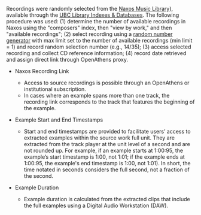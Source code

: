

Recordings were randomly selected from the <a target="_blank" href="https://login.ezproxy.library.ubc.ca/login?qurl=http%3a%2f%2fubc.NaxosMusicLibrary.com">Naxos Music Library</a>), available through the <a target="_blank" href="https://resources.library.ubc.ca">UBC Library Indexes & Databases</a>. The following procedure was used: (1) determine the number of available recordings in Naxos using the "composers" index, then "view by work," and then "available recordings"; (2) select recording using a <a target="_blank" href="https://www.random.org">random number generator</a> with max limit set to the number of available recordings (min limit = 1) and record random selection number (e.g., 14/35); (3) access selected recording and collect CD reference information; (4) record date retrieved and assign direct link through OpenAthens proxy.

- Naxos Recording Link
  - Access to source recordings is possible through an OpenAthens or institutional subscription.
  - In cases where an example spans more than one track, the recording link corresponds to the track that features the beginning of the example.

- Example Start and End Timestamps
  - Start and end timestamps are provided to facilitate users’ access to extracted examples within the source work full unit. They are extracted from the track player at the unit level of a second and are not rounded up. For example,  if an example starts at 1:00:95, the example’s start timestamp is 1:00, not 1:01; if the example ends at 1:00:95, the example's end timestamp is 1:00, not 1:01). In short, the time notated in seconds considers the full second, not a fraction of the second.

- Example Duration
  - Example duration is calculated from the extracted clips that include the full examples using a Digital Audio Workstation (DAW).



